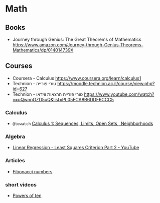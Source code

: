 # Math


## Books
* Journey through Genius: The Great Theorems of Mathematics   https://www.amazon.com/Journey-through-Genius-Theorems-Mathematics/dp/014014739X 

## Courses
* Coursera - Calculus             https://www.coursera.org/learn/calculus1
* Technion - טורי פורייה          https://moodle.technion.ac.il/course/view.php?id=627
* Technion - טורי פורייה הרצאות ווידאו    https://www.youtube.com/watch?v=uQwnpOZD5uQ&list=PL05FCA8B6DDF6CCC5 

### Calculus
* `@towatch` [Calculus 1: Sequences, Limits, Open Sets , Neighborhoods](https://www.youtube.com/watch?v=nNoFUSZAL0M)

### Algebra
* [Linear Regression - Least Squares Criterion  Part 2 - YouTube](https://www.youtube.com/watch?v=1C3olrs1CUw&t=180s)

### Articles
* [Fibonacci numbers](https://en.wikipedia.org/wiki/Fibonacci_number)

### short videos
* [Powers of ten](https://www.youtube.com/watch?v=0fKBhvDjuy0)


